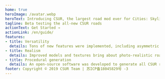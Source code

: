 ```yaml
---
home: true
heroImage: /avatar.webp
heroText: Introducing CSUR, the largest road mod ever for Cities: Skylines
tagline: Beta testing the all-new CSUR roads
actionText: Get Started →
actionLink: /en/guide/
features:
- title: Versatility
  details: Tons of new features were implemented, including asymmetric roads, BRT roads, exhaustive collections of ramp / interface modules, fully-rendered tunnels, and a lot more. 
- title: Realism
  details: Improved models and textures bring about photo-realistic road infrastructure to your city.
- title: Procedural generation
  details: An open-source software was developed to generate all CSUR road assets. Making your custom CSUR road only takes a few minutes.
footer: Copyright © 2019 CSUR Team | 苏ICP备18045829号 -3
---
```

